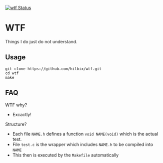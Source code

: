 [![wtf Status](https://api.cirrus-ci.com/github/hilbix/wtf.svg?branch=master)](https://cirrus-ci.com/github/hilbix/wtf/master)

# WTF

Things I do just do not understand.

## Usage

	git clone https://github.com/hilbix/wtf.git
	cd wtf
	make

## FAQ

WTF why?

- Excactly!

Structure?

- Each file `NAME.h` defines a function `void NAME(void)` which is the actual test.
- File `test.c` is the wrapper which includes `NAME.h` to be compiled into `NAME`
- This then is executed by the `Makefile` automatically

